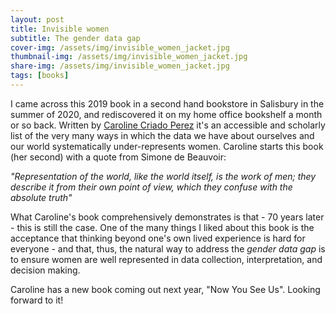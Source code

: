 ```yaml
---
layout: post
title: Invisible women
subtitle: The gender data gap
cover-img: /assets/img/invisible_women_jacket.jpg
thumbnail-img: /assets/img/invisible_women_jacket.jpg
share-img: /assets/img/invisible_women_jacket.jpg
tags: [books]
---
```


I came across this 2019 book in a second hand bookstore in Salisbury in the summer of 2020, and rediscovered it on my home office bookshelf a month or so back. Written by [Caroline Criado Perez](https://carolinecriadoperez.com/) it's an accessible and scholarly list of the very many ways in which the data we have about ourselves and our world systematically under-represents women. Caroline starts this book (her second) with a quote from Simone de Beauvoir:

_"Representation of the world, like the world itself, is the work of men; they describe it from their own point of view, which they confuse with the absolute truth"_

What Caroline's book comprehensively demonstrates is that - 70 years later - this is still the case. One of the many things I liked about this book is the acceptance that thinking beyond one's own lived experience is hard for everyone - and that, thus, the natural way to address the _gender data gap_ is to ensure women are well represented in data collection, interpretation, and decision making. 

Caroline has a new book coming out next year, "Now You See Us". Looking forward to it!


  
